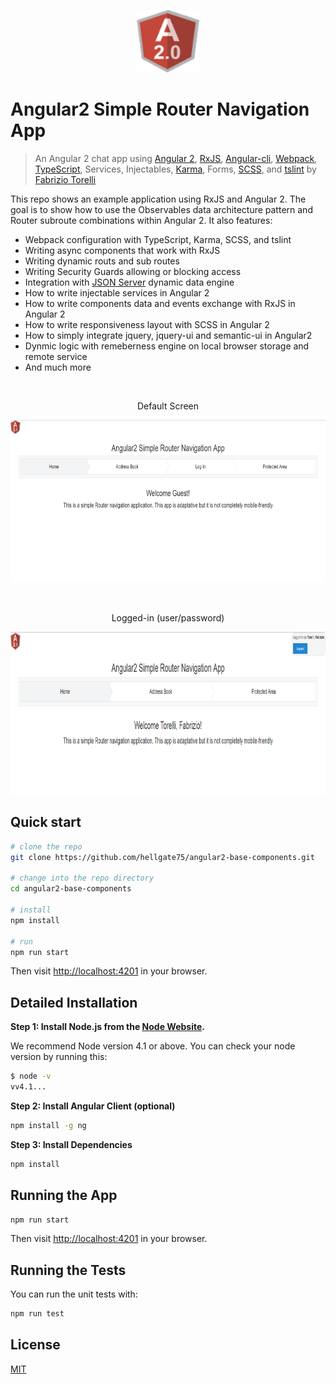 <p align="center">
  <img src="/src/assets/logos/angular.png" alt="Angular2 Simple Router Navigation App" width="100" height="100"/>
</p>

# Angular2 Simple Router Navigation App

> An Angular 2 chat app using [Angular 2](https://angular.io/), [RxJS](https://github.com/Reactive-Extensions/RxJS), [Angular-cli](https://cli.angular.io/), [Webpack](https://webpack.github.io/), [TypeScript](http://www.typescriptlang.org/), Services, Injectables, [Karma](http://karma-runner.github.io/), Forms, [SCSS](http://sass-lang.com/), and [tslint](http://palantir.github.io/tslint/) by [Fabrizio Torelli](https://github.com/hellgate75)

This repo shows an example application using RxJS and Angular 2. The goal is to show how to use the Observables data architecture pattern and Router subroute combinations within Angular 2. It also features:

* Webpack configuration with TypeScript, Karma, SCSS, and tslint
* Writing async components that work with RxJS
* Writing dynamic routs and sub routes
* Writing Security Guards allowing or blocking access
* Integration with [JSON Server](https://github.com/typicode/json-server) dynamic data engine
* How to write injectable services in Angular 2
* How to write components data and events exchange with RxJS in Angular 2
* How to write responsiveness layout with SCSS in Angular 2
* How to simply integrate jquery, jquery-ui and semantic-ui in Angular2
* Dynmic logic with remeberness engine on local browser storage and remote service
* And much more

<br/>
<p align="center">
Default Screen
</p>
<p align="center">
  <img src="/src/assets/readme/Default.png" alt="Angular2 Simple Router Navigation App" width="713" height="260"/>
</p>
<br/>
<p align="center">
Logged-in (user/password)
</p>
<p align="center">
  <img src="/src/assets/readme/Logged-In.png" alt="Angular2 Simple Router Navigation App" width="713" height="260"/>
</p>

## Quick start

```bash
# clone the repo
git clone https://github.com/hellgate75/angular2-base-components.git

# change into the repo directory
cd angular2-base-components

# install
npm install

# run
npm run start
```

Then visit [http://localhost:4201](http://localhost:4201) in your browser.

## Detailed Installation

**Step 1: Install Node.js from the [Node Website](http://nodejs.org/).**

We recommend Node version 4.1 or above. You can check your node version by running this:

```bash
$ node -v
vv4.1...
```

**Step 2: Install Angular Client (optional)**

```bash
npm install -g ng
```

**Step 3: Install Dependencies**

```bash
npm install
```

## Running the App

```bash
npm run start
```

Then visit [http://localhost:4201](http://localhost:4201) in your browser.

## Running the Tests

You can run the unit tests with:

```bash
npm run test
```

## License
 [MIT](/LICENSE.md)
